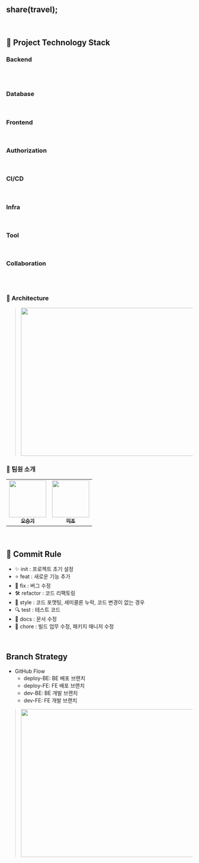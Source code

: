 ## share(travel);

<br>

## 🎨 Project Technology Stack

### Backend

<div> 
  <img src="https://img.shields.io/badge/java 17-007396?style=for-the-badge&logo=java&logoColor=white" alt="">
  <img src="https://img.shields.io/badge/springboot 3.0.6-6DB33F?style=for-the-badge&logo=springboot&logoColor=white" alt="">
  <img src="https://img.shields.io/badge/Spring Data Jpa-6DB33F?style=for-the-badge&logo=spring&logoColor=white" alt="">
  <br>
  <img src="https://img.shields.io/badge/JUnit5-25A162?style=for-the-badge&logo=JUnit5&logoColor=white" alt="">
  <img src="https://img.shields.io/badge/AssertJ-FF9E0F?style=for-the-badge&logo=AssertJ&logoColor=white" alt="">
</div>

### Database

<div>
  <img src="https://img.shields.io/badge/mysql-4479A1?style=for-the-badge&logo=mysql&logoColor=white" alt="">
  <img src="https://img.shields.io/badge/h2-509EE3?style=for-the-badge&logo=h2&logoColor=white" alt="">
</div>

### Frontend

<div>
    <img src="https://img.shields.io/badge/HTML5-white?style=for-the-badge&logo=html5&logoColor=red" alt="">
    <img src="https://img.shields.io/badge/CSS3-white?style=for-the-badge&logo=css3&logoColor=blue" alt="">
    <img src="https://img.shields.io/badge/JS-white?style=for-the-badge&logo=javascript&logoColor=yellow" alt="">
    <img src="https://img.shields.io/badge/Bootstrap-white?style=for-the-badge&logo=Bootstrap&logoColor=purple" alt="">
    <img src="https://img.shields.io/badge/Vue.js-white?style=for-the-badge&logo=vue.js&logoColor=green" alt="">
</div>

### Authorization

<div>
    <img src="https://img.shields.io/badge/Spring Security-6DB33F?style=for-the-badge&logo=Spring Security&logoColor=white" alt="">
    <img src="https://img.shields.io/badge/OAuth2-white?style=for-the-badge&logo=&logoColor=white" alt="">
    <img src="https://img.shields.io/badge/jwt-black?style=for-the-badge&logo=&logoColor=white" alt="">
</div>

### CI/CD

<div>
  <img src="https://img.shields.io/badge/GitHub Actions-2088FF?style=for-the-badge&logo=GitHub Actions&logoColor=white" alt="">
  <img src="https://img.shields.io/badge/Docker-2496ED?style=for-the-badge&logo=Docker&logoColor=white" alt="">
</div>

### Infra

<div>
  <img src="https://img.shields.io/badge/aws-232F3E?style=for-the-badge&logo=amazonaws&logoColor=white" alt="">
  <img src="https://img.shields.io/badge/Nginx-white?style=for-the-badge&logo=nginx&logoColor=green" alt="">
</div>

### Tool

<div>
  <img src="https://img.shields.io/badge/intellij-blue?style=for-the-badge&logo=&logoColor=" alt="">
  <img src="https://img.shields.io/badge/Gradle-white?style=for-the-badge&logo=Gradle&logoColor=navy" alt="">
</div>

### Collaboration

<div>
  <img src="https://img.shields.io/badge/github-181717?style=for-the-badge&logo=github&logoColor=white" alt="">
  <img src="https://img.shields.io/badge/Notion-FFFFFF?style=for-the-badge&logo=Notion&logoColor=black" alt="">
  <img src="https://img.shields.io/badge/Spring Docs-6DB33F?style=for-the-badge&logo=spring&logoColor=white" alt="">
  <img src="https://img.shields.io/badge/Matter Most-white?style=for-the-badge&logo=mattermost&logoColor=navy" alt="">
</div>

<br>

### 🏁 Architecture

> <img src="https://github.com/ikjo93/share-travel/assets/82401504/71bc4e62-078e-4a80-99a7-5de22b2df9f5" width="500" height="400" alt="">

### 🔎 팀원 소개

<table>
  <tbody>
      <td style="text-align:center"><a href="https://github.com/BBaeGGom-sk"><img src="https://avatars.githubusercontent.com/u/49009111?v=4" width="100px;" alt=""/><br /><sub><b>오승기</b></sub></a><br /></td>
      <td style="text-align:center"><a href="https://github.com/ikjo93"><img src="https://avatars.githubusercontent.com/u/82401504?v=4" width="100px;" alt=""/><br /><sub><b>익조</b></sub></a><br /></td>
  </tbody>
</table>

<br>

## 🎉 Commit Rule

+ ✨ init : 프로젝트 초기 설정
+ ⭐ feat : 새로운 기능 추가
+ 🔧 fix : 버그 수정
+ 🛠 refactor : 코드 리팩토링
+ 🎁 style : 코드 포맷팅, 세미콜론 누락, 코드 변경이 없는 경우
+ 🔍 test : 테스트 코드
+ 📜 docs : 문서 수정
+ 🔨 chore : 빌드 업무 수정, 패키지 매니저 수정

<br>

## Branch Strategy

+ GitHub Flow
  + deploy-BE: BE 배포 브랜치
  + deploy-FE: FE 배포 브랜치
  + dev-BE: BE 개발 브랜치
  + dev-FE: FE 개발 브랜치
> <img src="https://user-images.githubusercontent.com/82401504/223504426-05c2b5fc-5d95-4bbf-be50-95b25a58a332.png" width="500" height="400" alt="">


